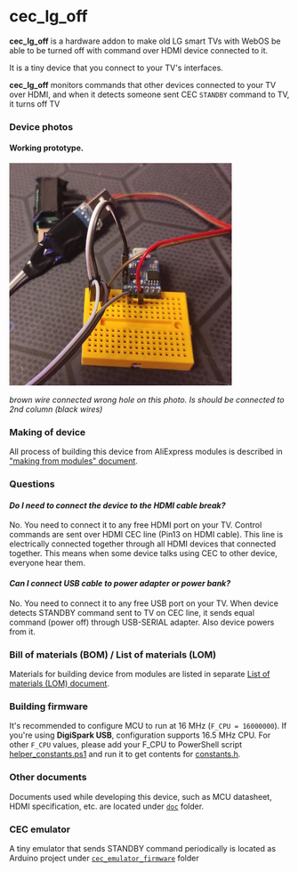 # cec\_lg\_off

**cec\_lg\_off** is a hardware addon to make old LG smart TVs with WebOS be able to be turned off with command over HDMI device connected to it. 

It is a tiny device that you connect to your TV's interfaces. 

**cec\_lg\_off** monitors commands that other devices connected to your TV over HDMI, and when it detects someone sent CEC `STANDBY` command to TV, it turns off TV

### Device photos

#### Working prototype.

![Prototype](doc/img/making_ready_device.jpg)

*brown wire connected wrong hole on this photo. Is should be connected to 2nd column (black wires)*

### Making of device

All process of building this device from AliExpress modules is described in ["making  from modules" document](doc/MAKING_MODULES.md).

### Questions

#### *Do I need to connect the device to the HDMI cable break?*

No. You need to connect it to any free HDMI port on your TV. Control commands are sent over HDMI CEC line (Pin13 on HDMI cable). This line is electrically connected together through all HDMI devices that connected together. This means when some device talks using CEC to other device, everyone hear them.

#### *Can I connect USB cable to power adapter or power bank?*

No. You need to connect it to any free USB port on your TV. When device detects STANDBY command sent to TV on CEC line, it sends equal command (power off) through USB-SERIAL adapter. Also device powers from it. 

### Bill of materials (BOM) / List of materials (LOM)

Materials for building device from modules are listed in separate [List of materials (LOM) document](doc/LOM_MODULES.md).

### Building firmware

It's recommended to configure MCU to run at 16 MHz (`F_CPU = 16000000`).
If you're using **DigiSpark USB**, configuration supports 16.5 MHz CPU.
For other `F_CPU` values, please add your F_CPU to PowerShell script [helper_constants.ps1](firmware/attiny25/helper_constants.ps1) and run it to get contents for [constants.h](firmware/attiny25/src/cec_mon_constants.h).

### Other documents

Documents used while developing this device, such as MCU datasheet, HDMI specification, etc. are located under [`doc`](doc) folder. 

### CEC emulator

A tiny emulator that sends STANDBY command periodically is located as Arduino project under [`cec_emulator_firmware`](cec_emulator_firmware) folder
